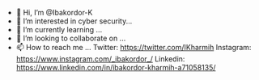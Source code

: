 - 👋 Hi, I’m @Ibakordor-K
- 👀 I’m interested in cyber security...
- 🌱 I’m currently learning ...
- 💞️ I’m looking to collaborate on ...
- 📫 How to reach me ...
        Twitter: https://twitter.com/IKharmih
        Instagram: https://www.instagram.com/_ibakordor_/
        Linkedin: https://www.linkedin.com/in/ibakordor-kharmih-a71058135/

<!---
Ibakordor-K/Ibakordor-K is a ✨ special ✨ repository because its `README.md` (this file) appears on your GitHub profile.
You can click the Preview link to take a look at your changes.
--->
